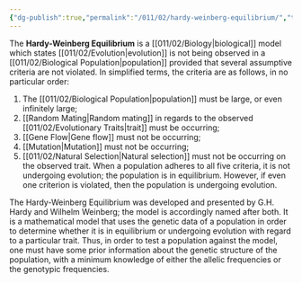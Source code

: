 ```yaml
---
{"dg-publish":true,"permalink":"/011/02/hardy-weinberg-equilibrium/","title":"Hardy-Weinberg Equilibrium","tags":["BIOL422"],"noteIcon":"1","created":"2024-09-26T13:45:04.090-07:00","updated":"2024-10-04T11:21:40.531-07:00"}
---
```


The **Hardy-Weinberg Equilibrium** is a [[011/02/Biology\|biological]] model which states [[011/02/Evolution\|evolution]] is not being observed in a [[011/02/Biological Population\|population]] provided that several assumptive criteria are not violated. In simplified terms, the criteria are as follows, in no particular order:
1. The [[011/02/Biological Population\|population]] must be large, or even infinitely large;
2. [[Random Mating\|Random mating]] in regards to the observed [[011/02/Evolutionary Traits\|trait]] must be occurring;
3. [[Gene Flow\|Gene flow]] must not be occurring;
4. [[Mutation\|Mutation]] must not be occurring;
5. [[011/02/Natural Selection\|Natural selection]] must not be occurring on the observed trait.
When a population adheres to all five criteria, it is not undergoing evolution; the population is in equilibrium. However, if even one criterion is violated, then the population is undergoing evolution.

The Hardy-Weinberg Equilibrium was developed and presented by G.H. Hardy and Wilhelm Weinberg; the model is accordingly named after both. It is a mathematical model that uses the genetic data of a population in order to determine whether it is in equilibrium or undergoing evolution with regard to a particular trait. Thus, in order to test a population against the model, one must have some prior information about the genetic structure of the population, with a minimum knowledge of either the allelic frequencies or the genotypic frequencies.